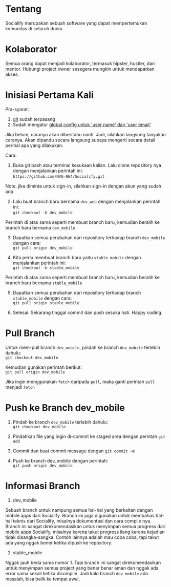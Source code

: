 # Tentang

Socialify merupakan sebuah software yang dapat mempertemukan komunitas di seluruh dunia.

# Kolaborator

Semua orang dapat menjadi kolaborator, termasuk hipster, hustler, dan mentor. Hubungi project owner sesegera mungkin untuk mendapatkan akses.

# Inisiasi Pertama Kali

Pra-syarat:
1. [git](https://git-scm.com/downloads) sudah terpasang
2. Sudah mengatur [global config untuk 'user name' dan 'user email'](https://git-scm.com/book/en/v2/Getting-Started-First-Time-Git-Setup)

Jika belum, caranya akan diberitahu nanti. Jadi, silahkan langsung tanyakan caranya. Akan dipandu secara langsung supaya mengerti secara detail perihal apa yang dilakukan.<br>

Cara:<br>
1. Buka git bash atau terminal kesukaan kalian. Lalu clone repository nya dengan menjalankan perintah ini:<br>
`https://github.com/NVG-064/Socialify.git`

Note, jika diminta untuk sign-in, silahkan sign-in dengan akun yang sudah ada

2. Lalu buat branch baru bernama `dev_web` dengan menjalankan perintah ini:<br>
`git checkout -b dev_mobile`

Perintah di atas sama seperti membuat branch baru, kemudian beralih ke branch baru bernama `dev_mobile`

3. Dapatkan semua perubahan dari repository terhadap branch `dev_mobile` dengan cara:<br>
`git pull origin dev_mobile`

4. Kita perlu membuat branch baru yaitu `stable_mobile` dengan menjalankan perintah ini:<br>
`git checkout -b stable_mobile`

Perintah di atas sama seperti membuat branch baru, kemudian beralih ke branch baru bernama `stable_mobile`

5. Dapatkan semua perubahan dari repository terhadap branch `stable_mobile` dengan cara:<br>
`git pull origin stable_mobile`

6. Selesai. Sekarang tinggal commit dan push sesuka hati. Happy coding.

# Pull Branch

Untuk mem-pull branch `dev_mobile`, pindah ke branch `dev_mobile` terlebih dahulu:<br>
`git checkout dev_mobile`

Kemudian gunakan perintah berikut:<br>
`git pull origin dev_mobile`

Jika ingin menggunakan `fetch` daripada `pull`, maka ganti perintah `pull` menjadi `fetch`

# Push ke Branch dev_mobile

1. Pindah ke branch `dev_mobile` terlebih dahulu:<br>
`git checkout dev_mobile`

2. Pindahkan file yang ingin di-commit ke staged area dengan perintah `git add`
3. Commit dan buat commit message dengan `git commit -m`
4. Push ke branch dev_mobile dengan perintah:<br>
`git push origin dev_mobile`

# Informasi Branch

1. dev_mobile

Sebuah branch untuk nampung semua hal-hal yang berkaitan dengan mobile apps dari Socialify. Branch ini juga digunakan untuk membahas hal-hal teknis dari Socialify, misalnya dokumentasi dan cara compile nya. Branch ini sangat direkomendasikan untuk menyimpan semua progress dari mobile apps Socialify, misalnya karena takut progress ilang karena kejadian tidak disangka-sangka. Contoh lainnya adalah mau coba coba, tapi takut ada yang nggak bener ketika dipush ke repository.

2. stable_mobile

Nggak jauh beda sama nomor 1. Tapi branch ini sangat direkomendasikan untuk menyimpan semua project yang benar benar aman dan nggak ada error sama sekali ketika dicompile. Jadi kalo branch `dev_mobile` ada masalah, bisa balik ke tempat awal.
